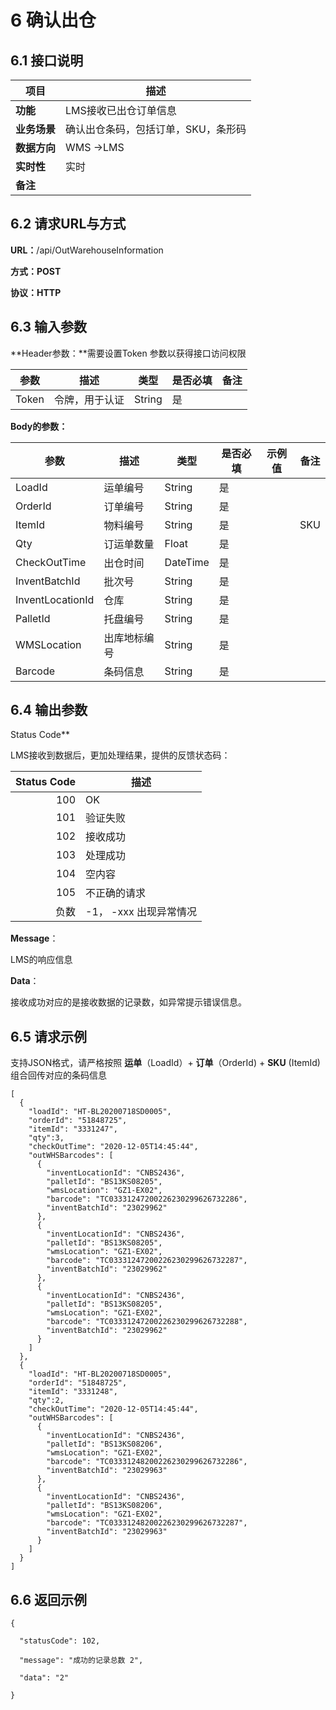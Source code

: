 # 6 确认出仓

## 6.1 接口说明

| 项目         | 描述                                |
| ------------ | ----------------------------------- |
| **功能**     | LMS接收已出仓订单信息               |
| **业务场景** | 确认出仓条码，包括订单，SKU，条形码 |
| **数据方向** | WMS ->LMS                           |
| **实时性**   | 实时                                |
| **备注**     |                                     |

## 6.2 请求URL与方式

**URL：**/api/OutWarehouseInformation

**方式：POST**

**协议：HTTP**

## 6.3 输入参数

**Header参数：**需要设置Token 参数以获得接口访问权限

| 参数  | 描述           | 类型   | 是否必填 | 备注 |
| ----- | -------------- | ------ | -------- | ---- |
| Token | 令牌，用于认证 | String | 是       |      |

**Body的参数：**

| 参数             | 描述         | 类型     | 是否必填 | 示例值 | 备注 |
| ---------------- | ------------ | -------- | -------- | ------ | ---- |
| LoadId           | 运单编号     | String   | 是       |        |      |
| OrderId          | 订单编号     | String   | 是       |        |      |
| ItemId           | 物料编号     | String   | 是       |        | SKU  |
| Qty              | 订运单数量   | Float    | 是       |        |      |
| CheckOutTime     | 出仓时间     | DateTime | 是       |        |      |
| InventBatchId    | 批次号       | String   | 是       |        |      |
| InventLocationId | 仓库         | String   | 是       |        |      |
| PalletId         | 托盘编号     | String   | 是       |        |      |
| WMSLocation      | 出库地标编号 | String   | 是       |        |      |
| Barcode          | 条码信息     | String   | 是       |        |      |

## 6.4 输出参数

Status Code**

LMS接收到数据后，更加处理结果，提供的反馈状态码：

| Status Code | 描述                   |
| ----------: | ---------------------- |
|         100 | OK                     |
|         101 | 验证失败               |
|         102 | 接收成功               |
|         103 | 处理成功               |
|         104 | 空内容                 |
|         105 | 不正确的请求           |
|        负数 | -1， -xxx 出现异常情况 |

**Message**：

LMS的响应信息

**Data**：

接收成功对应的是接收数据的记录数，如异常提示错误信息。

## 6.5 请求示例

支持JSON格式，请严格按照 **运单**（LoadId）+ **订单**（OrderId) + **SKU** (ItemId) 组合回传对应的条码信息

```
[
  {
    "loadId": "HT-BL20200718SD0005",
    "orderId": "51848725",
    "itemId": "3331247",
    "qty":3,
    "checkOutTime": "2020-12-05T14:45:44",
    "outWHSBarcodes": [
      {
        "inventLocationId": "CNBS2436",
        "palletId": "BS13KS08205",
        "wmsLocation": "GZ1-EX02",
        "barcode": "TC03331247200226230299626732286",
        "inventBatchId": "23029962"
      },
      {
        "inventLocationId": "CNBS2436",
        "palletId": "BS13KS08205",
        "wmsLocation": "GZ1-EX02",
        "barcode": "TC03331247200226230299626732287",
        "inventBatchId": "23029962"
      },
      {
        "inventLocationId": "CNBS2436",
        "palletId": "BS13KS08205",
        "wmsLocation": "GZ1-EX02",
        "barcode": "TC03331247200226230299626732288",
        "inventBatchId": "23029962"
      }
    ]
  },
  {
    "loadId": "HT-BL20200718SD0005",
    "orderId": "51848725",
    "itemId": "3331248",
    "qty":2,
    "checkOutTime": "2020-12-05T14:45:44",
    "outWHSBarcodes": [
      {
        "inventLocationId": "CNBS2436",
        "palletId": "BS13KS08206",
        "wmsLocation": "GZ1-EX02",
        "barcode": "TC03331248200226230299626732286",
        "inventBatchId": "23029963"
      },
      {
        "inventLocationId": "CNBS2436",
        "palletId": "BS13KS08206",
        "wmsLocation": "GZ1-EX02",
        "barcode": "TC03331248200226230299626732287",
        "inventBatchId": "23029963"
      }
    ]
  }
]
```



## 6.6 返回示例

```
{

  "statusCode": 102,

  "message": "成功的记录总数 2",

  "data": "2"

}
```

